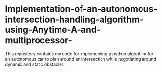 # Implementation-of-an-autonomous-intersection-handling-algorithm-using-Anytime-A-and-multiprocessor-
This repository contains my code for implementing a python algorithm for an autonomous car to plan around an intersection while negotiating around dynamic and static obstacles
